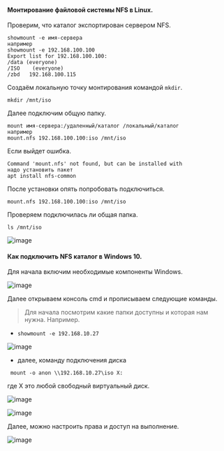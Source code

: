 #### Монтирование файловой системы NFS в Linux.

Проверим, что каталог экспортирован сервером NFS.

```
showmount -e имя-сервера
например
showmount -e 192.168.100.100
Export list for 192.168.100.100:
/data (everyone)
/ISO    (everyone)
/zbd   192.168.100.115
```

Создаём локальную точку монтирования командой ``mkdir``.
```
mkdir /mnt/iso
```
Далее подключим общую папку.

```
mount имя-сервера:/удаленный/каталог /локальный/каталог
например
mount.nfs 192.168.100.100:iso /mnt/iso
```
Если выйдет ошибка.

```
Command 'mount.nfs' not found, but can be installed with
надо установить пакет
apt install nfs-common
```
После установки опять попробовать подключиться.

```
mount.nfs 192.168.100.100:iso /mnt/iso
```

Проверяем подключилась ли общая папка.

```
ls /mnt/iso
```
![image](https://github.com/tvgVita69/Linux_begin/assets/98489171/b21046c7-cf40-44d3-a3e8-888fcde8d5d5)

#### Как подключить NFS каталог в Windows 10.

Для начала включим необходимые компоненты Windows.

![image](https://github.com/tvgVita69/Linux_begin/assets/98489171/a790f7c1-50ec-401c-a601-1e52e68a8792)

Далее открываем консоль cmd и прописываем следующие команды.

> Для начала посмотрим какие папки доступны и которая нам нужна.
> Например.
  - ``showmount -e 192.168.10.27``

![image](https://github.com/tvgVita69/Linux_begin/assets/98489171/1bedde4c-59b6-4063-a6f5-9f0af09fac4c)

  - далее, команду подключения диска
      
```  mount -o anon \\192.168.10.27\iso X: ```

где X это любой свободный виртуальный диск.

![image](https://github.com/tvgVita69/Linux_begin/assets/98489171/81106d99-5363-458e-9e08-25fc28dc7fa3)

![image](https://github.com/tvgVita69/Linux_begin/assets/98489171/ceb66d0f-be6a-49a5-b36e-2796b864bfab)

Далее, можно настроить права и доступ на выполнение.

![image](https://github.com/tvgVita69/Linux_begin/assets/98489171/1463bae2-d291-4086-8533-3479753ecd23)




